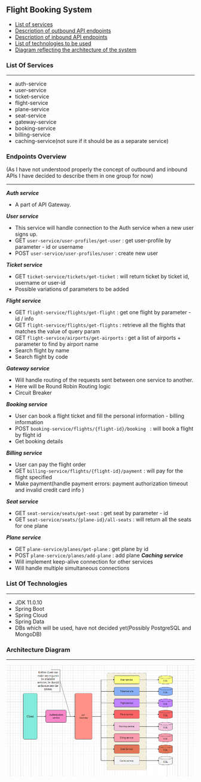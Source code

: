 Flight Booking System
---------------------


* [List of services](#list-of-services)
* [Description of outbound API endpoints](#endpoints-overview)
* [Description of inbound API endpoints](#endpoints-overview)
* [List of technologies to be used](#list-of-technologies)
* [Diagram reflecting the architecture of the system](#architecture-diagram)



### List Of Services

--------
- auth-service
- user-service
- ticket-service
- flight-service
- plane-service
- seat-service
- gateway-service
- booking-service
- billing-service
- caching-service(not sure if it should be as a separate service)


### Endpoints Overview

(As I have not understood properly the concept of outbound
and inbound APIs I have decided to describe them in one group for now)

---------

**_Auth service_**
+ A part of API Gateway.

**_User service_**
+ This service will handle connection to the Auth service
when a new user signs up.
+ GET `user-service/user-profiles/get-user` : get user-profile by parameter - id or username
+ POST `user-service/user-profiles/user` : create new user

**_Ticket service_**
+ GET `ticket-service/tickets/get-ticket` : will return ticket by ticket id, username or user-id
+ Possible variations of parameters to be added

**_Flight service_**
+ GET `flight-service/flights/get-flight` : get one flight by parameter - id / info
+ GET `flight-service/flights/get-flights` : retrieve all the flights that matches the value of query param
+ GET `flight-service/airports/get-airports` : get a list of airports + parameter to find by airport name
+ Search flight by name
+ Search flight by code

**_Gateway service_**
+ Will handle routing of the requests sent between one service to another.
+ Here will be Round Robin Routing logic
+ Circuit Breaker

**_Booking service_**
+ User can book a flight ticket and fill the personal information - billing information
+ POST `booking-service/flights/{flight-id}/booking ` : will book a flight by flight id
+ Get booking details

**_Billing service_**
+ User can pay the flight order
+ GET `billing-service/flights/{flight-id}/payment` : will pay for the flight specified
+ Make payment(handle payment errors: payment authorization timeout and invalid credit card info )

**_Seat service_**
+ GET `seat-service/seats/get-seat` : get seat by parameter - id
+ GET `seat-service/seats/{plane-id}/all-seats` : will return all the seats for one plane

**_Plane service_**
+ GET `plane-service/planes/get-plane` : get plane by id
+ POST `plane-service/planes/add-plane` : add plane
**_Caching service_**
+ Will implement keep-alive connection for other services
+ Will handle multiple simultaneous connections


### List Of Technologies

-------

+ JDK 11.0.10
+ Spring Boot
+ Spring Cloud
+ Spring Data
+ DBs which will be used, have not decided yet(Possibly PostgreSQL and MongoDB)


### Architecture Diagram

------

![Microservices Architectural Model](src/docs/MicroservicesDiagram.png)
